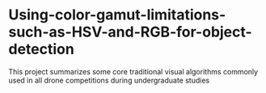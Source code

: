 # Using-color-gamut-limitations-such-as-HSV-and-RGB-for-object-detection
This project summarizes some core traditional visual algorithms commonly used in all drone competitions during undergraduate studies
